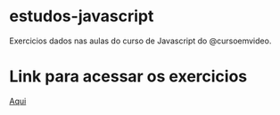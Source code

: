 # estudos-javascript
 Exercicios dados nas aulas do curso de Javascript do @cursoemvideo.

# Link para acessar os exercicios
<a href="https://carlosmacarao.github.io/javascript-studies/">Aqui</a>
